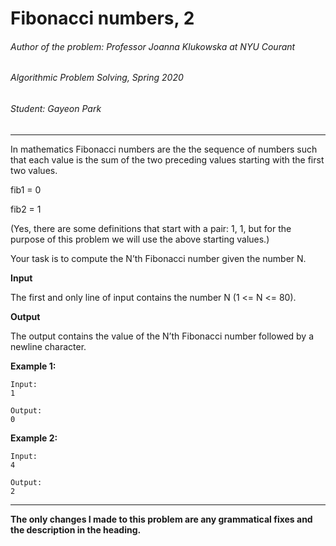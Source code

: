 # Fibonacci numbers, 2
###### Author of the problem: Professor Joanna Klukowska at NYU Courant

###### Algorithmic Problem Solving, Spring 2020

###### Student: Gayeon Park

***
In mathematics Fibonacci numbers are the the sequence of numbers such that each value is the sum of the two
preceding values starting with the first two values.

fib1 = 0

fib2 = 1

(Yes, there are some definitions that start with a pair: 1, 1, but for the purpose of this problem we will use the above
starting values.)

Your task is to compute the N’th Fibonacci number given the number N.


**Input**

The first and only line of input contains the number N (1 <= N <= 80).

**Output**

The output contains the value of the N’th Fibonacci number followed by a newline character.

**Example 1:**
```
Input:
1

Output:
0
```

**Example 2:**
```
Input:
4

Output:
2
```

***
**The only changes I made to this problem are any grammatical fixes and the description in the heading.**
